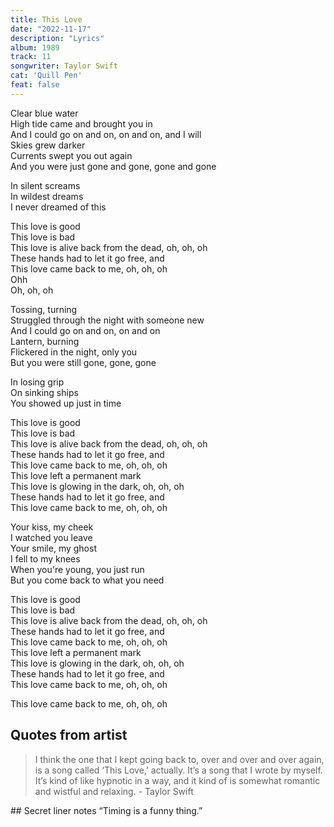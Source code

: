 ```yaml
---
title: This Love
date: "2022-11-17"
description: "Lyrics"
album: 1989
track: 11
songwriter: Taylor Swift
cat: 'Quill Pen'
feat: false
---
```

<p className="verse-one">
Clear blue water <br />
High tide came and brought you in <br />
And I could go on and on, on and on, and I will <br />
Skies grew darker <br />
Currents swept you out again <br />
And you were just gone and gone, gone and gone <br />
</p>
<p className="pre-chorus">
In silent screams <br />
In wildest dreams <br />
I never dreamed of this <br />
</p>
<p className="chorus">
This love is good <br />
This love is bad <br />
This love is alive back from the dead, oh, oh, oh <br />
These hands had to let it go free, and <br />
This love came back to me, oh, oh, oh <br />
Ohh <br />
Oh, oh, oh <br />
</p>
<p className="verse-two">
Tossing, turning <br />
Struggled through the night with someone new <br />
And I could go on and on, on and on <br />
Lantern, burning <br />
Flickered in the night, only you <br />
But you were still gone, gone, gone <br />
</p>
<p className="pre-chorus">
In losing grip <br />
On sinking ships <br />
You showed up just in time <br />
</p>
<p className="chorus">
This love is good <br />
This love is bad <br />
This love is alive back from the dead, oh, oh, oh <br />
These hands had to let it go free, and <br />
This love came back to me, oh, oh, oh <br />
This love left a permanent mark <br />
This love is glowing in the dark, oh, oh, oh <br />
These hands had to let it go free, and <br />
This love came back to me, oh, oh, oh <br />
</p>
<p className="bridge">
Your kiss, my cheek <br />
I watched you leave <br />
Your smile, my ghost <br />
I fell to my knees <br />
When you're young, you just run <br />
But you come back to what you need <br />
</p>
<p className="chorus">
This love is good <br />
This love is bad <br />
This love is alive back from the dead, oh, oh, oh  <br />
These hands had to let it go free, and <br />
This love came back to me, oh, oh, oh <br />
This love left a permanent mark <br />
This love is glowing in the dark, oh, oh, oh <br />
These hands had to let it go free, and <br />
This love came back to me, oh, oh, oh <br />
</p>
<p className="post-chorus">
This love came back to me, oh, oh, oh <br />
</p>




## Quotes from artist
<blockquote>
I think the one that I kept going back to, over and over and over again, is a song called ‘This Love,’ actually. It’s a song that I wrote by myself. It’s kind of like hypnotic in a way, and it kind of is somewhat romantic and wistful and relaxing. - Taylor Swift
</blockquote>
## Secret liner notes
“Timing is a funny thing.”